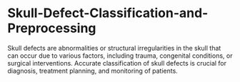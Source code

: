 # Skull-Defect-Classification-and-Preprocessing
Skull defects are abnormalities or structural irregularities in the skull that can occur due to various factors, including trauma, congenital conditions, or surgical interventions. Accurate classification of skull defects is crucial for diagnosis, treatment planning, and monitoring of patients.

